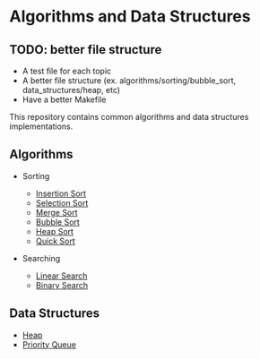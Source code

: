 # Algorithms and Data Structures

## TODO: better file structure
- A test file for each topic
- A better file structure (ex. algorithms/sorting/bubble\_sort, data\_structures/heap, etc)
- Have a better Makefile

This repository contains common algorithms and data structures implementations.

## Algorithms

- Sorting
    - [Insertion Sort](./insertion_sort/README.md)
    - [Selection Sort](./selection_sort/README.md)
    - [Merge Sort](./merge_sort/README.md)
    - [Bubble Sort](./bubble_sort/README.md)
    - [Heap Sort](./heap_sort/README.md)
    - [Quick Sort](./quick_sort/README.md)

- Searching
    - [Linear Search](./linear_search/README.md)
    - [Binary Search](./binary_search/README.md)

## Data Structures

- [Heap](./heap/README.md)
- [Priority Queue](./priority_queue/README.md)
